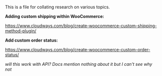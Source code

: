 This is a file for collating research on various topics.


**Adding custom shipping within WooCommerce:**

https://www.cloudways.com/blog/create-woocommerce-custom-shipping-method-plugin/

**Add custom order status:**

https://www.cloudways.com/blog/create-woocommerce-custom-order-status/

*will this work with API? Docs mention nothing about it but I can't see why not*